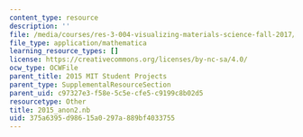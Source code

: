 ```yaml
---
content_type: resource
description: ''
file: /media/courses/res-3-004-visualizing-materials-science-fall-2017/375a6395d98615a0297a889bf4033755_2015_anon2.nb
file_type: application/mathematica
learning_resource_types: []
license: https://creativecommons.org/licenses/by-nc-sa/4.0/
ocw_type: OCWFile
parent_title: 2015 MIT Student Projects
parent_type: SupplementalResourceSection
parent_uid: c97327e3-f58e-5c5e-cfe5-c9199c8b02d5
resourcetype: Other
title: 2015_anon2.nb
uid: 375a6395-d986-15a0-297a-889bf4033755
---
```


